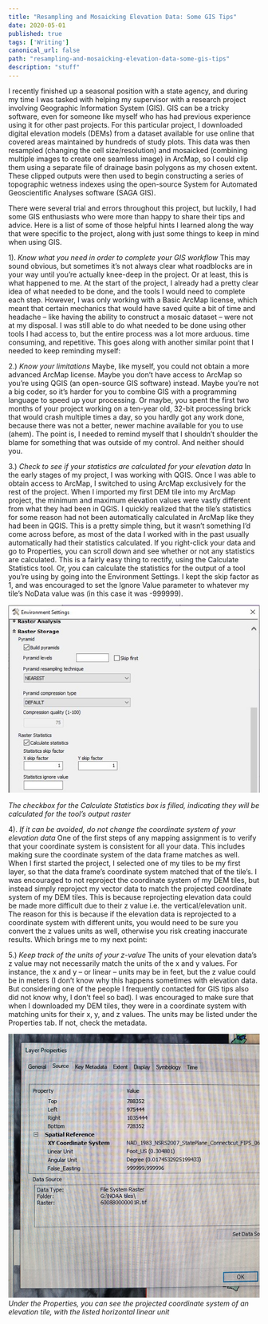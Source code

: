 ```yaml
---
title: "Resampling and Mosaicking Elevation Data: Some GIS Tips"
date: 2020-05-01
published: true
tags: ['Writing']
canonical_url: false
path: "resampling-and-mosaicking-elevation-data-some-gis-tips"
description: "stuff"
---
```


I recently finished up a seasonal position with a state agency, and during my time I was tasked with helping my supervisor with a research project involving Geographic Information System (GIS). GIS can be a tricky software, even for someone like myself who has had previous experience using it for other past projects. For this particular project, I downloaded digital elevation models (DEMs) from a dataset available for use online that covered areas maintained by hundreds of study plots. This data was then resampled (changing the cell size/resolution) and mosaicked (combining multiple images to create one seamless image) in ArcMap, so I could clip them using a separate file of drainage basin polygons as my chosen extent. These clipped outputs were then used to begin constructing a series of topographic wetness indexes using the open-source System for Automated Geoscientific Analyses software (SAGA GIS).

There were several trial and errors throughout this project, but luckily, I had some GIS enthusiasts who were more than happy to share their tips and advice. Here is a list of some of those helpful hints I learned along the way that were specific to the project, along with just some things to keep in mind when using GIS.

1). <em> Know what you need in order to complete your GIS workflow </em>
	This may sound obvious, but sometimes it’s not always clear what roadblocks are in your way until you’re actually knee-deep in the project. Or at least, this is what happened to me. At the start of the project, I already had a pretty clear idea of what needed to be done, and the tools I would need to complete each step. However, I was only working with a Basic ArcMap license, which meant that certain mechanics that would have saved quite a bit of time and headache – like having the ability to construct a mosaic dataset – were not at my disposal. I was still able to do what needed to be done using other tools I had access to, but the entire process was a lot more arduous. time consuming, and repetitive.
	This goes along with another similar point that I needed to keep reminding myself:

2.) <em> Know your limitations </em>
Maybe, like myself, you could not obtain a more advanced ArcMap license. Maybe you don’t have access to ArcMap so you’re using QGIS (an open-source GIS software) instead. Maybe you’re not a big coder, so it’s harder for you to combine GIS with a programming language to speed up your processing. Or maybe, you spent the first two months of your project working on a ten-year old, 32-bit processing brick that would crash multiple times a day, so you hardly got any work done, because there was not a better, newer machine available for you to use (ahem). The point is, I needed to remind myself that I shouldn’t shoulder the blame for something that was outside of my control. And neither should you.


3.) <em> Check to see if your statistics are calculated for your elevation data </em>
In the early stages of my project, I was working with QGIS. Once I was able to obtain access to ArcMap, I switched to using ArcMap exclusively for the rest of the project. When I imported my first DEM tile into my ArcMap project, the minimum and maximum elevation values were vastly different from what they had been in QGIS. I quickly realized that the tile’s statistics for some reason had not been automatically calculated in ArcMap like they had been in QGIS. This is a pretty simple thing, but it wasn’t something I’d come across before, as most of the data I worked with in the past usually automatically had their statistics calculated. If you right-click your data and go to Properties, you can scroll down and see whether or not any statistics are calculated. This is a fairly easy thing to rectify, using the Calculate Statistics tool. Or, you can calculate the statistics for the output of a tool you’re using by going into the Environment Settings. I kept the skip factor as 1, and was encouraged to set the Ignore Value parameter to whatever my tile’s NoData value was (in this case it was -999999).


![A window where the Calculate Statistics box is filled,indicating they will be calculated for the tool’s output raster](./images/Raster-Storage-Environmental-Settings.jpg)

<em>The checkbox for the Calculate Statistics box is filled, indicating they will be calculated for the tool’s output raster </em>


4). <em> If it can be avoided, do not change the coordinate system of your elevation data </em>
One of the first steps of any mapping assignment is to verify that your coordinate system is consistent for all your data. This includes making sure the coordinate system of the data frame matches as well. When I first started the project, I selected one of my tiles to be my first layer, so that the data frame’s coordinate system matched that of the tile’s. I was encouraged to not reproject the coordinate system of my DEM tiles, but instead simply reproject my vector data to match the projected coordinate system of my DEM tiles. This is because reprojecting elevation data could be made more difficult due to their z value i.e. the vertical/elevation unit. The reason for this is because if the elevation data is reprojected to a coordinate system with different units, you would need to be sure you convert the z values units as well, otherwise you risk creating inaccurate results. Which brings me to my next point:


5.) <em> Keep track of the units of your z-value </em>
The units of your elevation data’s z value may not necessarily match the units of the x and y values. For instance, the x and y – or linear – units may be in feet, but the z value could be in meters (I don’t know why this happens sometimes with elevation data. But considering one of the people I frequently contacted for GIS tips also did not know why, I don’t feel so bad). I was encouraged to make sure that when I downloaded my DEM tiles, they were in a coordinate system with matching units for their x, y, and z values. The units may be listed under the Properties tab. If not, check the metadata.

![A window where labelled Properties, listing the projected coordinate system of an elevation tile, with the listed horizontal linear unit](./images/Raster-Layer-Properties.jpg)
<em>Under the Properties, you can see the projected coordinate system of an elevation tile, with the listed horizontal linear unit</em>
